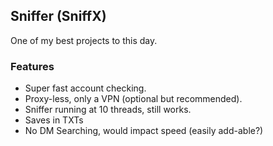 ## Sniffer (SniffX)
One of my best projects to this day.

### Features
* Super fast account checking.
* Proxy-less, only a VPN (optional but recommended).
* Sniffer running at 10 threads, still works.
* Saves in TXTs
* No DM Searching, would impact speed (easily add-able?)
